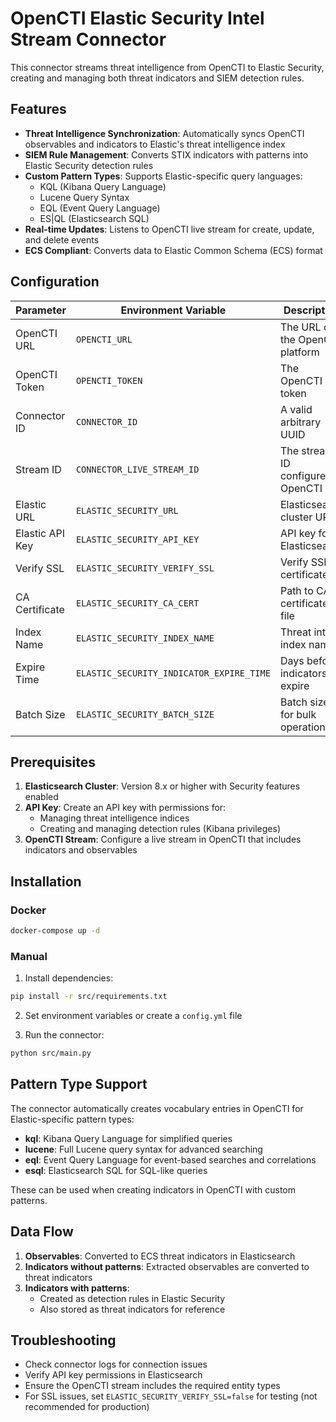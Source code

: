 # OpenCTI Elastic Security Intel Stream Connector

This connector streams threat intelligence from OpenCTI to Elastic Security, creating and managing both threat indicators and SIEM detection rules.

## Features

- **Threat Intelligence Synchronization**: Automatically syncs OpenCTI observables and indicators to Elastic's threat intelligence index
- **SIEM Rule Management**: Converts STIX indicators with patterns into Elastic Security detection rules
- **Custom Pattern Types**: Supports Elastic-specific query languages:
  - KQL (Kibana Query Language)
  - Lucene Query Syntax
  - EQL (Event Query Language)
  - ES|QL (Elasticsearch SQL)
- **Real-time Updates**: Listens to OpenCTI live stream for create, update, and delete events
- **ECS Compliant**: Converts data to Elastic Common Schema (ECS) format

## Configuration

| Parameter | Environment Variable | Description | Default |
|-----------|---------------------|-------------|---------|
| OpenCTI URL | `OPENCTI_URL` | The URL of the OpenCTI platform | - |
| OpenCTI Token | `OPENCTI_TOKEN` | The OpenCTI token | - |
| Connector ID | `CONNECTOR_ID` | A valid arbitrary UUID | - |
| Stream ID | `CONNECTOR_LIVE_STREAM_ID` | The stream ID configured in OpenCTI | - |
| Elastic URL | `ELASTIC_SECURITY_URL` | Elasticsearch cluster URL | - |
| Elastic API Key | `ELASTIC_SECURITY_API_KEY` | API key for Elasticsearch | - |
| Verify SSL | `ELASTIC_SECURITY_VERIFY_SSL` | Verify SSL certificates | true |
| CA Certificate | `ELASTIC_SECURITY_CA_CERT` | Path to CA certificate file | - |
| Index Name | `ELASTIC_SECURITY_INDEX_NAME` | Threat intel index name | .items |
| Expire Time | `ELASTIC_SECURITY_INDICATOR_EXPIRE_TIME` | Days before indicators expire | 90 |
| Batch Size | `ELASTIC_SECURITY_BATCH_SIZE` | Batch size for bulk operations | 100 |

## Prerequisites

1. **Elasticsearch Cluster**: Version 8.x or higher with Security features enabled
2. **API Key**: Create an API key with permissions for:
   - Managing threat intelligence indices
   - Creating and managing detection rules (Kibana privileges)
3. **OpenCTI Stream**: Configure a live stream in OpenCTI that includes indicators and observables

## Installation

### Docker

```bash
docker-compose up -d
```

### Manual

1. Install dependencies:
```bash
pip install -r src/requirements.txt
```

2. Set environment variables or create a `config.yml` file

3. Run the connector:
```bash
python src/main.py
```

## Pattern Type Support

The connector automatically creates vocabulary entries in OpenCTI for Elastic-specific pattern types:

- **kql**: Kibana Query Language for simplified queries
- **lucene**: Full Lucene query syntax for advanced searching
- **eql**: Event Query Language for event-based searches and correlations
- **esql**: Elasticsearch SQL for SQL-like queries

These can be used when creating indicators in OpenCTI with custom patterns.

## Data Flow

1. **Observables**: Converted to ECS threat indicators in Elasticsearch
2. **Indicators without patterns**: Extracted observables are converted to threat indicators
3. **Indicators with patterns**: 
   - Created as detection rules in Elastic Security
   - Also stored as threat indicators for reference

## Troubleshooting

- Check connector logs for connection issues
- Verify API key permissions in Elasticsearch
- Ensure the OpenCTI stream includes the required entity types
- For SSL issues, set `ELASTIC_SECURITY_VERIFY_SSL=false` for testing (not recommended for production)
